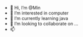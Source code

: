 - 👋 Hi, I’m @Min
- 👀 I’m interested in computer 
- 🌱 I’m currently learning java
- 💞️ I’m looking to collaborate on ...
- 📫 

<!---
karrynotme/karrynotme is a ✨ special ✨ repository because its `README.md` (this file) appears on your GitHub profile.
You can click the Preview link to take a look at your changes.
--->
